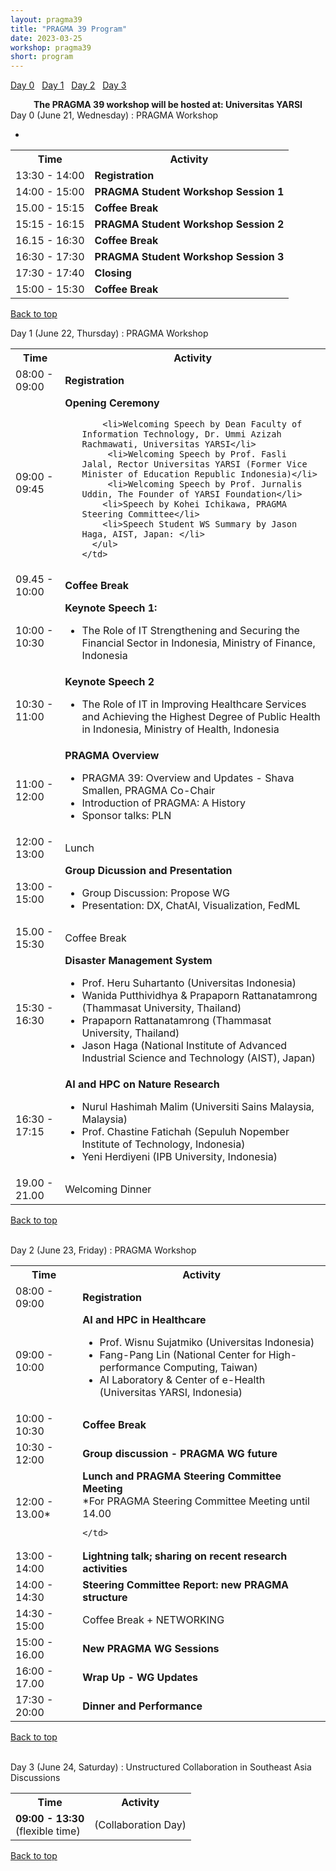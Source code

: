 ```yaml
---
layout: pragma39
title: "PRAGMA 39 Program"
date: 2023-03-25
workshop: pragma39
short: program
---
```


[Day 0](#day0)&nbsp;&nbsp; [Day 1](#day1)&nbsp;&nbsp; [Day 2](#day2)&nbsp;&nbsp; [Day 3](#day3)&nbsp;&nbsp;

<div class="alert">
  <center>
    <b>The PRAGMA 39 workshop will be hosted at: Universitas YARSI</b>
  </center>
</div>

<div class="border39" id="day1">Day 0 (June 21, Wednesday) : PRAGMA Workshop</div>
<table class="program39">
  <tbody><tr>
    <th>Time</th>
    <th>Activity</th>
  </tr>
  <tr>
    <td>13:30 - 14:00</td>
    <td><b>Registration</b></td>
  </tr>
  <tr>
    <td>14:00 - 15:00</td>
    <td><b>PRAGMA Student Workshop Session 1</b></td>
  </tr>
  <tr>
    <td>15.00 - 15:15</td>
    <td><b>Coffee Break</b></td>
    </tr>
    <tr>
    <td>15:15 - 16:15</td>
    <td><b>PRAGMA Student Workshop Session 2</b></td>
  </tr>
    <tr>
    <td>16.15 - 16:30</td>
    <td><b>Coffee Break</b></td>
    </tr>
      <tr>
    <td>16:30 - 17:30</td>
    <td><b>PRAGMA Student Workshop Session 3</b></td>
  </tr>
      <tr>
    <td>17:30 - 17:40</td>
    <td><b>Closing</b></td>
  </tr>
    <ul>
        <li></li>
      </ul>
    </td>
  </tr>
  <tr>
    <td>15:00 - 15:30</td>
    <td class="break"><b>Coffee Break</b></td>
  </tr>

      
  </tr>
</tbody></table>

[Back to top](/pragma39-program)

<div class="border39" id="day1">Day 1 (June 22, Thursday) : PRAGMA Workshop</div>

<table class="program39">
  <tbody><tr>
    <th>Time</th>
    <th>Activity</th>
  </tr>
  <tr>
    <td>08:00 - 09:00</td>
    <td><b>Registration</b></td>
  </tr>
  <tr>
    <td>09:00 - 09:45</td>
    <td><b>Opening Ceremony</b> 
      <ul>
        
        <li>Welcoming Speech by Dean Faculty of Information Technology, Dr. Ummi Azizah Rachmawati, Universitas YARSI</li>
         <li>Welcoming Speech by Prof. Fasli Jalal, Rector Universitas YARSI (Former Vice Minister of Education Republic Indonesia)</li>
         <li>Welcoming Speech by Prof. Jurnalis Uddin, The Founder of YARSI Foundation</li>
        <li>Speech by Kohei Ichikawa, PRAGMA Steering Committee</li>
        <li>Speech Student WS Summary by Jason Haga, AIST, Japan: </li>
      </ul>
    </td>
  </tr>
  <tr>
    <td>09.45 - 10:00</td>
    <td class="break"><b>Coffee Break</b></td>
  </tr>
  <tr>
    <td>10:00 - 10:30</td>
    <td><b>Keynote Speech 1: </b>
      <ul>
        <li>The Role of IT Strengthening and Securing the Financial Sector in Indonesia, Ministry of Finance, Indonesia</li>
      </ul>
    </td>
  </tr>
  <tr>
    <td>10:30 - 11:00</td>
    <td><b>Keynote Speech 2</b>
      <ul>
        <li> The Role of IT in Improving Healthcare Services and Achieving the Highest Degree of Public Health in Indonesia, Ministry of Health, Indonesia</li>
      </ul>
    </td>
  </tr>
    <tr>
    <td>11:00 - 12:00</td>
    <td><b>PRAGMA Overview</b>
      <ul>
        <li>PRAGMA 39: Overview and Updates - Shava Smallen, PRAGMA Co-Chair</li>
        <li>Introduction of PRAGMA: A History</li>
        <li>Sponsor talks: PLN 
        </li>
      </ul>
    </td>
  </tr>
  <tr>
    <td>12:00 - 13:00</td>
     <td class="break">Lunch</td>
  </tr>
  <tr>
    <td>13:00 - 15:00</td>
    <td><b>Group Dicussion and Presentation</b>
      <ul>
        <li>Group Discussion: Propose WG</li>
        <li>Presentation: DX, ChatAI, Visualization, FedML</li>
      </ul>
    </td>
  </tr>
  <tr>
    <td>15.00 - 15:30</td>
    <td class="break">Coffee Break  </td>
  </tr>
  <tr>
    <td>15:30 - 16:30</td>
    <td><b>Disaster Management System</b>
      <ul>
        <li>Prof. Heru Suhartanto (Universitas Indonesia) </li>
        <li>Wanida Putthividhya & Prapaporn Rattanatamrong (Thammasat University, Thailand) </li>
        <li>Prapaporn Rattanatamrong (Thammasat University, Thailand)</li>
        <li>Jason Haga (National Institute of Advanced Industrial Science and Technology (AIST), Japan)</li>
      </ul>
    </td>
  </tr>
  <tr>
    <td>16:30 - 17:15</td>
    <td><b>AI and HPC on Nature Research</b>
      <ul>
        <li>Nurul Hashimah Malim (Universiti Sains Malaysia, Malaysia) </li>
        <li>Prof. Chastine Fatichah (Sepuluh Nopember Institute of Technology, Indonesia)</li>
        <li>Yeni Herdiyeni (IPB University, Indonesia)</li>
      </ul>
    </td>
  </tr>
  <tr>
    <td>19.00 - 21.00</td>
    <td class="break">Welcoming Dinner </td>
  </tr>

</tbody></table>

[Back to top](/pragma39-program)

<br>

<div class="border39" id="day2">Day 2 (June 23, Friday) : PRAGMA Workshop</div>

<table class="program39">
  <tbody><tr>
    <th>Time</th>
    <th>Activity</th>
  </tr>
  <tr>
    <td>08:00 - 09:00</td>
    <td><b>Registration</b></td>
  </tr>
  <tr>
    <td>09:00 - 10:00</td>
    <td><b>AI and HPC in Healthcare</b><br>
      <ul>
        <li>Prof. Wisnu Sujatmiko (Universitas Indonesia) </li>
        <li>Fang-Pang Lin (National Center for High-performance Computing, Taiwan)</li>
        <li>AI Laboratory & Center of e-Health (Universitas YARSI, Indonesia)</li>
      </ul>
    </td>
  </tr>
  <tr>
    <td>10:00 - 10:30</td>
    <td class="break"><b>Coffee Break</b></td>
  </tr>
  <tr>
    <td>10:30 - 12:00</td>
    <td><b>Group discussion - PRAGMA WG future</b>
    </td>
  </tr>
  <tr>
    <td>12:00 - 13.00*</td>
    <td><b>Lunch and PRAGMA Steering Committee Meeting</b> <br>
      *For PRAGMA Steering Committee Meeting until 14.00
   
    </td>
  </tr>
  <tr>
    <td>13:00 - 14:00</td>
    <td><b> Lightning talk; sharing on recent research activities</b> <br>
    </td>
  </tr>
  <tr>
    <td>14:00 - 14:30</td>
    <td><b>Steering Committee Report: new PRAGMA structure</b> <br>
    </td>
  </tr>
  <tr>
    <td>14:30 - 15:00</td>
    <td class="break">Coffee Break  + NETWORKING</td>
  </tr>
  <tr>
    <td>15:00 - 16.00</td>
    <td><b>New PRAGMA WG Sessions</b>
    </td>
  </tr>
  <tr>
    <td>16:00 - 17.00</td>
    <td><b>Wrap Up - WG Updates</b>
    </td>
  </tr>
  <tr>
    <td>17:30 - 20:00</td>
    <td><b>Dinner and Performance</b>
    </td>
  </tr>
</tbody></table>

[Back to top](/pragma39-program)

<br>

<div class="border39" id="day3">Day 3 (June 24, Saturday) :  Unstructured Collaboration in Southeast Asia Discussions</div>

<table class="program39">
  <tbody><tr>
    <th>Time</th>
    <th>Activity</th>
  </tr>
  <td>
    <b>09:00 - 13:30</b>
    <br>(flexible time)
  </td>
  <td>(Collaboration Day)</td>
</tbody></table>

[Back to top](/pragma39-program)

<br>
